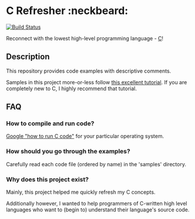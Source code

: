 # C Refresher :neckbeard:

[![Build Status](https://travis-ci.org/humzashah/c_refresher.svg?branch=master)][0]

Reconnect with the lowest high-level programming language - [C][1]!

## Description

This repository provides code examples with descriptive comments.

Samples in this project more-or-less follow [this excellent tutorial][2]. If you are completely new to C, I highly recommend that tutorial.

## FAQ

### How to compile and run code?

[Google "how to run C code"][3] for your particular operating system.

### How should you go through the examples?

Carefully read each code file (ordered by name) in the 'samples' directory.

### Why does this project exist?

Mainly, this project helped me quickly refresh my C concepts.

Additionally however, I wanted to help programmers of C-written high level languages who want to (begin to) understand their language's source code.

[0]: https://travis-ci.org/humzashah/c_refresher
[1]: https://en.wikipedia.org/wiki/C_(programming_language)
[2]: http://aelinik.free.fr/c/
[3]: http://lmgtfy.com/?q=how+to+run+C+code
